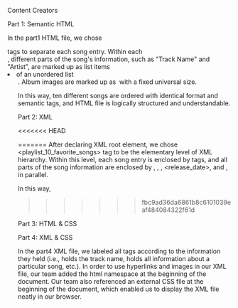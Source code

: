 Content Creators

Part 1: Semantic HTML

  In the part1 HTML file, we chose <section> tags to separate each song entry. Within each <section>, different
  parts of the song's information, such as "Track Name" and "Artist", are marked up as list items <li> of an unordered list <ul>.
  Album images are marked up as <img> with a fixed universal size.

  In this way, ten different songs are ordered with identical format and semantic tags, and HTML file is logically structured and understandable.

Part 2: XML

<<<<<<< HEAD

=======
  After declaring XML root element, we chose <playlist_10_favorite_songs> tag to be the elementary level of XML hierarchy. Within this
  level, each song entry is enclosed by <song> tags, and all parts of the song information are enclosed by <track>, <artist>, <album>, <release_date>, and <genres>, in parallel. 

  In this way, 
>>>>>>> fbc9ad36da6861b8c6101039eaf484084322f61d

Part 3: HTML & CSS

Part 4: XML & CSS

  In the part4 XML file, we labeled all tags according to the information they held (i.e., <track> holds the track name, <song> holds all information about a particular song, etc.). In order to use hyperlinks and images in our XML file, our team added the html namespace at the beginning of the document. Our team also referenced an external CSS file at the beginning of the document, which enabled us to display the XML file neatly in our browser.
